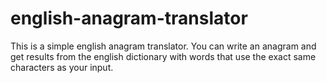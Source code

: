 # english-anagram-translator
This is a simple english anagram translator. You can write an anagram and get results from the english dictionary with words that use the exact same characters as your input.
